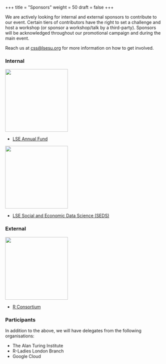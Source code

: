 +++
title = "Sponsors"
weight = 50
draft = false
+++

We are actively looking for internal and external sponsors to contribute to our event. Certain tiers of contributors have the right to set a challenge and host a workshop (or sponsor a workshop/talk by a third-party). Sponsors will be acknowledged throughout our promotional campaign and during the main event.

Reach us at [css@lsesu.org](mailto:css@lsesu.org?subject=Sponsorship) for more information on how to get involved.

### Internal

<img src="images/af.jpg" width="200">

* [LSE Annual Fund](http://www.lse.ac.uk/supporting-lse/give-to-lse/annual-fund)

<img src="images/seds.jpg" width="200">

* [LSE Social and Economic Data Science (SEDS)](http://www.lse.ac.uk/seds/)

### External

<img src="images/consortium.jpg" width="200">

* [R Consortium](https://www.r-consortium.org/)

### Participants

In addition to the above, we will have delegates from the following organisations:

* The Alan Turing Institute
* R-Ladies London Branch
* Google Cloud
